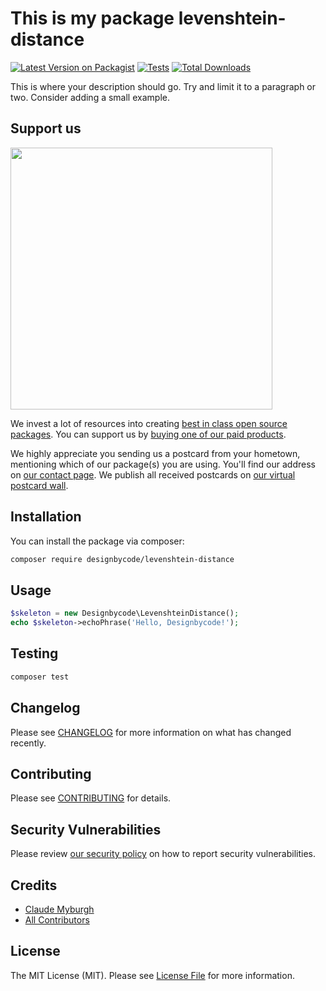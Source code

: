 # This is my package levenshtein-distance

[![Latest Version on Packagist](https://img.shields.io/packagist/v/designbycode/levenshtein-distance.svg?style=flat-square)](https://packagist.org/packages/designbycode/levenshtein-distance)
[![Tests](https://img.shields.io/github/actions/workflow/status/designbycode/levenshtein-distance/run-tests.yml?branch=main&label=tests&style=flat-square)](https://github.com/designbycode/levenshtein-distance/actions/workflows/run-tests.yml)
[![Total Downloads](https://img.shields.io/packagist/dt/designbycode/levenshtein-distance.svg?style=flat-square)](https://packagist.org/packages/designbycode/levenshtein-distance)

This is where your description should go. Try and limit it to a paragraph or two. Consider adding a small example.

## Support us

[<img src="https://github-ads.s3.eu-central-1.amazonaws.com/levenshtein-distance.jpg?t=1" width="419px" />](https://spatie.be/github-ad-click/levenshtein-distance)

We invest a lot of resources into creating [best in class open source packages](https://spatie.be/open-source). You can support us by [buying one of our paid products](https://spatie.be/open-source/support-us).

We highly appreciate you sending us a postcard from your hometown, mentioning which of our package(s) you are using. You'll find our address on [our contact page](https://spatie.be/about-us). We publish all received postcards on [our virtual postcard wall](https://spatie.be/open-source/postcards).

## Installation

You can install the package via composer:

```bash
composer require designbycode/levenshtein-distance
```

## Usage

```php
$skeleton = new Designbycode\LevenshteinDistance();
echo $skeleton->echoPhrase('Hello, Designbycode!');
```

## Testing

```bash
composer test
```

## Changelog

Please see [CHANGELOG](CHANGELOG.md) for more information on what has changed recently.

## Contributing

Please see [CONTRIBUTING](https://github.com/spatie/.github/blob/main/CONTRIBUTING.md) for details.

## Security Vulnerabilities

Please review [our security policy](../../security/policy) on how to report security vulnerabilities.

## Credits

- [Claude Myburgh](https://github.com/claudemyburgh)
- [All Contributors](../../contributors)

## License

The MIT License (MIT). Please see [License File](LICENSE.md) for more information.

